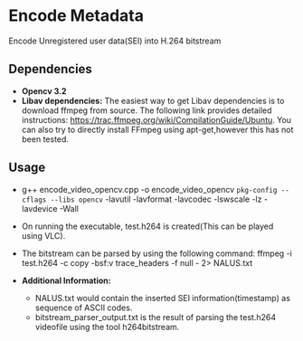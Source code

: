 # Encode Metadata 

Encode Unregistered user data(SEI) into H.264 bitstream

## Dependencies
- **Opencv 3.2**
- **Libav dependencies:** The easiest way to get Libav dependencies is to download ffmpeg from source. The following link provides detailed instructions: https://trac.ffmpeg.org/wiki/CompilationGuide/Ubuntu.
You can also try to directly install FFmpeg using apt-get,however this has not been tested.

## Usage 
- g++ encode_video_opencv.cpp -o encode_video_opencv `pkg-config --cflags --libs opencv` -lavutil -lavformat -lavcodec -lswscale -lz -lavdevice -Wall
- On running the executable, test.h264 is created(This can be played using VLC).

- The bitstream can be parsed by using the following command:
ffmpeg -i test.h264 -c copy -bsf:v trace_headers -f null - 2> NALUS.txt

- **Additional Information:** 
     - NALUS.txt would contain the inserted SEI information(timestamp) as sequence of ASCII codes.
     - bitstream_parser_output.txt is the result of parsing the test.h264 videofile using the tool h264bitstream.







